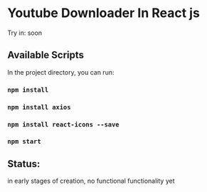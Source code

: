 # Youtube Downloader In React js

Try in: soon

## Available Scripts

In the project directory, you can run:
### `npm install`
### `npm install axios`
### `npm install react-icons --save`
### `npm start`


## Status:

in early stages of creation, no functional functionality yet